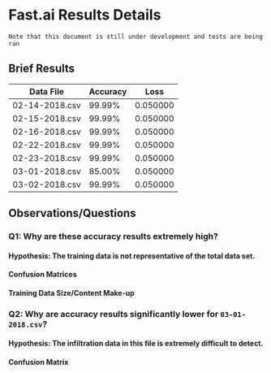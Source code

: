 # Fast.ai Results Details

`Note that this document is still under development and tests are being ran`

## Brief Results

| Data File | Accuracy | Loss |
| --------- | -------- | ---- |
| 02-14-2018.csv | 99.99% | 0.050000
| 02-15-2018.csv | 99.99% | 0.050000
| 02-16-2018.csv | 99.99% | 0.050000
| 02-22-2018.csv | 99.99% | 0.050000
| 02-23-2018.csv | 99.99% | 0.050000
| 03-01-2018.csv | 85.00% | 0.050000
| 03-02-2018.csv | 99.99% | 0.050000

## Observations/Questions

### **Q1:** Why are these accuracy results extremely high?
#### **Hypothesis:** The training data is not representative of the total data set.
#### Confusion Matrices
#### Training Data Size/Content Make-up

### **Q2:** Why are accuracy results significantly lower for `03-01-2018.csv`?
#### **Hypothesis:** The infiltration data in this file is extremely difficult to detect. 
#### Confusion Matrix
